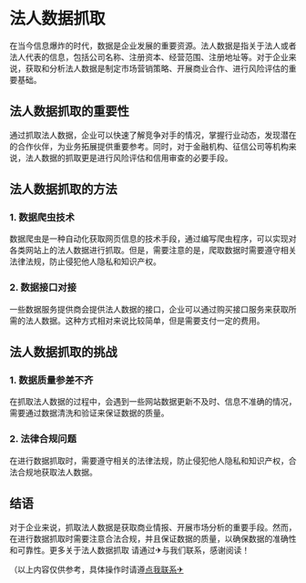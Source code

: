 # 法人数据抓取

在当今信息爆炸的时代，数据是企业发展的重要资源。法人数据是指关于法人或者法人代表的信息，包括公司名称、注册资本、经营范围、注册地址等。对于企业来说，获取和分析法人数据是制定市场营销策略、开展商业合作、进行风险评估的重要基础。

## 法人数据抓取的重要性

通过抓取法人数据，企业可以快速了解竞争对手的情况，掌握行业动态，发现潜在的合作伙伴，为业务拓展提供重要参考。同时，对于金融机构、征信公司等机构来说，法人数据的抓取更是进行风险评估和信用审查的必要手段。

## 法人数据抓取的方法

### 1. 数据爬虫技术

数据爬虫是一种自动化获取网页信息的技术手段，通过编写爬虫程序，可以实现对各类网站上的法人数据进行抓取。但是，需要注意的是，爬取数据时需要遵守相关法律法规，防止侵犯他人隐私和知识产权。

### 2. 数据接口对接

一些数据服务提供商会提供法人数据的接口，企业可以通过购买接口服务来获取所需的法人数据。这种方式相对来说比较简单，但是需要支付一定的费用。

## 法人数据抓取的挑战

### 1. 数据质量参差不齐

在抓取法人数据的过程中，会遇到一些网站数据更新不及时、信息不准确的情况，需要通过数据清洗和验证来保证数据的质量。

### 2. 法律合规问题

在进行数据抓取时，需要遵守相关的法律法规，防止侵犯他人隐私和知识产权，合法合规地获取法人数据。

## 结语

对于企业来说，抓取法人数据是获取商业情报、开展市场分析的重要手段。然而，在进行数据抓取时需要注意合法合规，并且保证数据的质量，以确保数据的准确性和可靠性。更多关于法人数据抓取 请通过✈与我们联系，感谢阅读！

（以上内容仅供参考，具体操作时请遵[点我联系✈](https://app.k02.cc)
